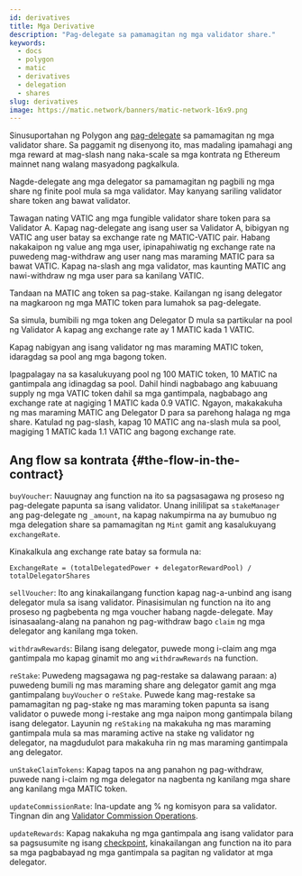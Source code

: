 ```yaml
---
id: derivatives
title: Mga Derivative
description: "Pag-delegate sa pamamagitan ng mga validator share."
keywords:
  - docs
  - polygon
  - matic
  - derivatives
  - delegation
  - shares
slug: derivatives
image: https://matic.network/banners/matic-network-16x9.png
---
```


Sinusuportahan ng Polygon ang [pag-delegate](../../glossary#delegator) sa pamamagitan ng mga validator share. Sa paggamit ng disenyong ito, mas madaling ipamahagi ang mga reward at mag-slash nang naka-scale sa mga kontrata ng Ethereum mainnet nang walang masyadong pagkalkula.

Nagde-delegate ang mga delegator sa pamamagitan ng pagbili ng mga share ng finite pool mula sa mga validator. May kanyang sariling validator share token ang bawat validator.

Tawagan nating VATIC ang mga fungible validator share token para sa Validator A. Kapag nag-delegate ang isang user sa Validator A, bibigyan ng VATIC ang user batay sa exchange rate ng MATIC-VATIC pair. Habang nakakaipon ng value ang mga user, ipinapahiwatig ng exchange rate na puwedeng mag-withdraw ang user nang mas maraming MATIC para sa bawat VATIC. Kapag na-slash ang mga validator, mas kaunting MATIC ang nawi-withdraw ng mga user para sa kanilang VATIC.

Tandaan na MATIC ang token sa pag-stake. Kailangan ng isang delegator na magkaroon ng mga MATIC token para lumahok sa pag-delegate.

Sa simula, bumibili ng mga token ang Delegator D mula sa partikular na pool ng Validator A kapag ang exchange rate ay 1 MATIC kada 1 VATIC.

Kapag nabigyan ang isang validator ng mas maraming MATIC token, idaragdag sa pool ang mga bagong token.

Ipagpalagay na sa kasalukuyang pool ng 100 MATIC token,  10 MATIC na gantimpala ang idinagdag sa pool. Dahil hindi nagbabago ang kabuuang supply ng mga VATIC token dahil sa mga gantimpala, nagbabago ang exchange rate at nagiging 1 MATIC kada 0.9 VATIC. Ngayon, makakakuha ng mas maraming MATIC ang Delegator D para sa parehong halaga ng mga share. Katulad ng pag-slash, kapag 10 MATIC ang na-slash mula sa pool, magiging 1 MATIC kada 1.1 VATIC ang bagong exchange rate.

## Ang flow sa kontrata {#the-flow-in-the-contract}

`buyVoucher`: Nauugnay ang function na ito sa pagsasagawa ng proseso ng pag-delegate papunta sa isang validator. Unang inililipat sa `stakeManager` ang pag-delegate ng `_amount`, na kapag nakumpirma na ay bumubuo ng mga delegation share sa pamamagitan ng `Mint` gamit ang kasalukuyang `exchangeRate`.

Kinakalkula ang exchange rate batay sa formula na:

`ExchangeRate = (totalDelegatedPower + delegatorRewardPool) / totalDelegatorShares`

`sellVoucher`: Ito ang kinakailangang function kapag nag-a-unbind ang isang delegator mula sa isang validator. Pinasisimulan ng function na ito ang proseso ng pagbebenta ng mga voucher habang nagde-delegate. May isinasaalang-alang na panahon ng pag-withdraw bago `claim` ng mga delegator ang kanilang mga token.

`withdrawRewards`: Bilang isang delegator, puwede mong i-claim ang mga gantimpala mo kapag ginamit mo ang `withdrawRewards` na function.

`reStake`: Puwedeng magsagawa ng pag-restake sa dalawang paraan: a) puwedeng bumili ng mas maraming share ang delegator gamit ang mga gantimpalang `buyVoucher` o `reStake`. Puwede kang mag-restake sa pamamagitan ng pag-stake ng mas maraming token papunta sa isang validator o puwede mong i-restake ang mga naipon mong gantimpala bilang isang delegator. Layunin ng `reStaking` na makakuha ng mas maraming gantimpala mula sa mas maraming active na stake ng validator ng delegator, na magdudulot para makakuha rin ng mas maraming gantimpala ang delegator.

`unStakeClaimTokens`: Kapag tapos na ang panahon ng pag-withdraw, puwede nang i-claim ng mga delegator na nagbenta ng kanilang mga share ang kanilang mga MATIC token.

`updateCommissionRate`: Ina-update ang % ng komisyon para sa validator. Tingnan din ang [Validator Commission Operations](../../validate/validator-commission-operations).

`updateRewards`: Kapag nakakuha ng mga gantimpala ang isang validator para sa pagsusumite ng isang [checkpoint](../../glossary#checkpoint-transaction), kinakailangan ang function na ito para sa mga pagbabayad ng mga gantimpala sa pagitan ng validator at mga delegator.
